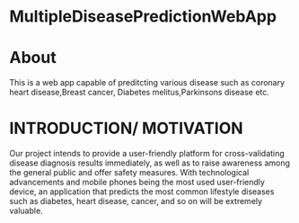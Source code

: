 # MultipleDiseasePredictionWebApp

# About
This is a web app capable of preditcting various disease such as coronary heart disease,Breast cancer, Diabetes melitus,Parkinsons disease etc.

# INTRODUCTION/ MOTIVATION
Our project intends to provide a user-friendly platform for cross-validating disease diagnosis results immediately, as well as to raise awareness among the general public and offer safety measures. With technological advancements and mobile phones being the most used user-friendly device, an application that predicts the most common lifestyle diseases such as diabetes, heart disease, cancer, and so on will be extremely valuable.
